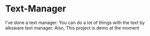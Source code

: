 # Text-Manager
I've done a text manager. You can do a lot of things with the text by alksware text manager. Also, This project is demo at the moment
